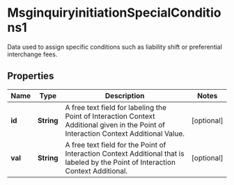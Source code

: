 

# MsginquiryinitiationSpecialConditions1

Data used to assign specific conditions such as liability shift or preferential interchange fees.

## Properties

| Name | Type | Description | Notes |
|------------ | ------------- | ------------- | -------------|
|**id** | **String** | A free text field for labeling the Point of Interaction Context Additional given in the Point of Interaction Context Additional Value. |  [optional] |
|**val** | **String** | A free text field for the Point of Interaction Context Additional that is labeled by the Point of Interaction Context Additional. |  [optional] |



